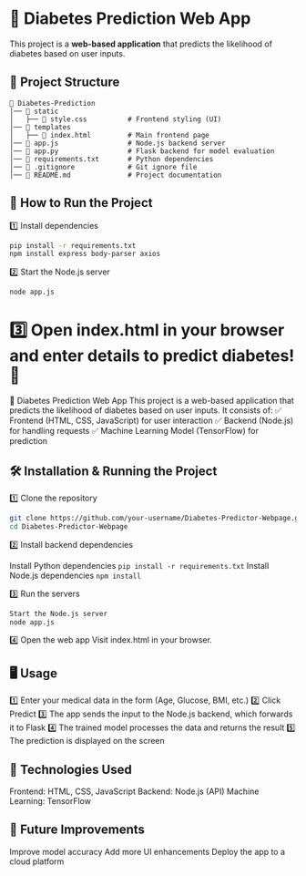 
# 🏥 Diabetes Prediction Web App  

This project is a **web-based application** that predicts the likelihood of diabetes based on user inputs.  

## 📂 Project Structure  
```
📁 Diabetes-Prediction
│── 📁 static
│   ├── 📄 style.css          # Frontend styling (UI)
│── 📁 templates
│   ├── 📄 index.html         # Main frontend page
│── 📄 app.js                 # Node.js backend server
│── 📄 app.py                 # Flask backend for model evaluation
│── 📄 requirements.txt       # Python dependencies
│── 📄 .gitignore             # Git ignore file
│── 📄 README.md              # Project documentation
```

## 🚀 How to Run the Project  
1️⃣ Install dependencies  
```bash
pip install -r requirements.txt
npm install express body-parser axios
```  

2️⃣ Start the Node.js server  
```bash
node app.js
```  

3️⃣  Open index.html in your browser and enter details to predict diabetes! 🎉  
=======
🏥 Diabetes Prediction Web App
This project is a web-based application that predicts the likelihood of diabetes based on user inputs. It consists of:
✅ Frontend (HTML, CSS, JavaScript) for user interaction
✅ Backend (Node.js) for handling requests
✅ Machine Learning Model (TensorFlow) for prediction



## 🛠️ Installation & Running the Project
1️⃣ Clone the repository
```bash
git clone https://github.com/your-username/Diabetes-Predictor-Webpage.git
cd Diabetes-Predictor-Webpage
```
2️⃣ Install backend dependencies

Install Python dependencies
```pip install -r requirements.txt```
Install Node.js dependencies
```npm install```

3️⃣ Run the servers
```bash
Start the Node.js server
node app.js
```
4️⃣ Open the web app
Visit index.html in your browser.

## 🖥️ Usage
1️⃣ Enter your medical data in the form (Age, Glucose, BMI, etc.)
2️⃣ Click Predict
3️⃣ The app sends the input to the Node.js backend, which forwards it to Flask
4️⃣ The trained model processes the data and returns the result
5️⃣ The prediction is displayed on the screen

## 🔧 Technologies Used
Frontend: HTML, CSS, JavaScript
Backend: Node.js (API)
Machine Learning: TensorFlow

## 🎯 Future Improvements
Improve model accuracy
Add more UI enhancements
Deploy the app to a cloud platform

